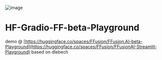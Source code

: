 ![image](https://github.com/1e-2/HF-Gradio-FF-beta-Playground/assets/136929515/c0731389-da39-4aa5-b49e-bca14dbe9519)
# HF-Gradio-FF-beta-Playground

demo @ [https://huggingface.co/spaces/FFusion/FFusion.AI-beta-Playground](https://huggingface.co/spaces/FFusion/FFusionAI-Streamlit-Playground)
based on dlebech
